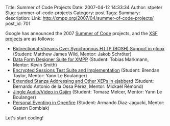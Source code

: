 Title: Summer of Code Projects
Date: 2007-04-12 14:33:34
Author: stpeter
Slug: summer-of-code-projects
Category: post
Tags: 
Summary: description:
Link: http://xmpp.org/2007/04/summer-of-code-projects/
post_id: 701


Google has announced the 2007 [Summer of Code](http://code.google.com/soc/) projects, and the [XSF projects](http://code.google.com/soc/xmpp/about.html) are as follows:

* [Bidirectional-streams Over Synchronous HTTP (BOSH) Support in gloox](http://code.google.com/soc/xmpp/appinfo.html?csaid=87181BA9B5E6306C) (Student: Matthew James Wild, Mentor: Jakob Schröter)
* [Data Form Designer Suite for XMPP](http://code.google.com/soc/xmpp/appinfo.html?csaid=5B4906B380FB37AB) (Student: Tobias Markmann, Mentor: Kevin Smith)
* [Encrypted Sessions Test Suite and Implementation](http://code.google.com/soc/xmpp/appinfo.html?csaid=5AFC621F478B00ED) (Student: Brendan Taylor, Mentor: Yann Le Boulanger)
* [Extended Stanza Addressing and Other XEPs in ejabberd](http://code.google.com/soc/xmpp/appinfo.html?csaid=A765E8D6A159AA75) (Student: Bernardo Antonio de la Ossa Pérez, Mentor: Mickaël Rémond)
* [Jingle Audio/Video in Gajim](http://code.google.com/soc/xmpp/appinfo.html?csaid=611F6103CB37066C) (Student: Tomasz Melcer, Mentor: Yann Le Boulanger)
* [Personal Eventing in Openfire](http://code.google.com/soc/xmpp/appinfo.html?csaid=3E0E4A887EE8F266) (Student: Armando Diaz-Jagucki, Mentor: Gaston Dombiak)

Let's start coding!
